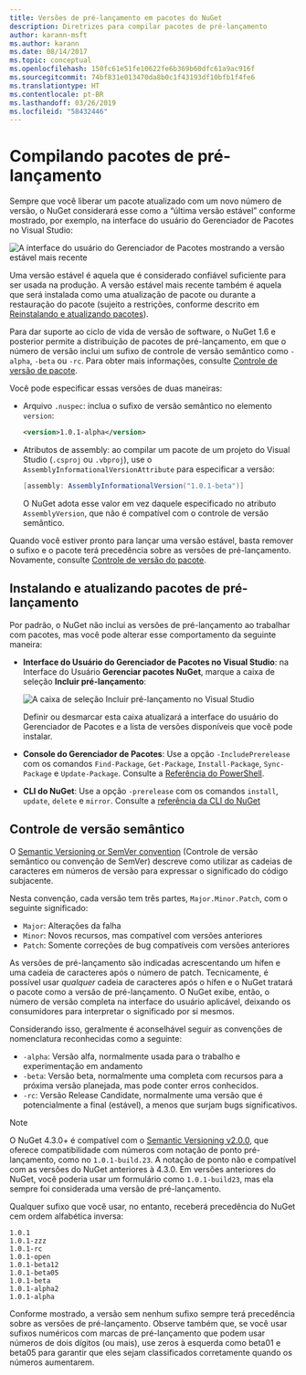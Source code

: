 ```yaml
---
title: Versões de pré-lançamento em pacotes do NuGet
description: Diretrizes para compilar pacotes de pré-lançamento
author: karann-msft
ms.author: karann
ms.date: 08/14/2017
ms.topic: conceptual
ms.openlocfilehash: 150fc61e51fe10622fe6b369b60dfc61a9ac916f
ms.sourcegitcommit: 74bf831e013470da8b0c1f43193df10bfb1f4fe6
ms.translationtype: HT
ms.contentlocale: pt-BR
ms.lasthandoff: 03/26/2019
ms.locfileid: "58432446"
---
```

# <a name="building-pre-release-packages"></a>Compilando pacotes de pré-lançamento

Sempre que você liberar um pacote atualizado com um novo número de versão, o NuGet considerará esse como a “última versão estável” conforme mostrado, por exemplo, na interface do usuário do Gerenciador de Pacotes no Visual Studio:

![A interface do usuário do Gerenciador de Pacotes mostrando a versão estável mais recente](media/Prerelease_01-LatestStable.png)

Uma versão estável é aquela que é considerado confiável suficiente para ser usada na produção. A versão estável mais recente também é aquela que será instalada como uma atualização de pacote ou durante a restauração do pacote (sujeito a restrições, conforme descrito em [Reinstalando e atualizando pacotes](../consume-packages/reinstalling-and-updating-packages.md)).

Para dar suporte ao ciclo de vida de versão de software, o NuGet 1.6 e posterior permite a distribuição de pacotes de pré-lançamento, em que o número de versão inclui um sufixo de controle de versão semântico como `-alpha`, `-beta` ou `-rc`. Para obter mais informações, consulte [Controle de versão de pacote](../reference/package-versioning.md#pre-release-versions).

Você pode especificar essas versões de duas maneiras:

- Arquivo `.nuspec`: inclua o sufixo de versão semântico no elemento `version`:

    ```xml
    <version>1.0.1-alpha</version>
    ```

- Atributos de assembly: ao compilar um pacote de um projeto do Visual Studio (`.csproj` ou `.vbproj`), use o `AssemblyInformationalVersionAttribute` para especificar a versão:

    ```cs
    [assembly: AssemblyInformationalVersion("1.0.1-beta")]
    ```

    O NuGet adota esse valor em vez daquele especificado no atributo `AssemblyVersion`, que não é compatível com o controle de versão semântico.

Quando você estiver pronto para lançar uma versão estável, basta remover o sufixo e o pacote terá precedência sobre as versões de pré-lançamento. Novamente, consulte [Controle de versão do pacote](../reference/package-versioning.md#pre-release-versions).

## <a name="installing-and-updating-pre-release-packages"></a>Instalando e atualizando pacotes de pré-lançamento

Por padrão, o NuGet não inclui as versões de pré-lançamento ao trabalhar com pacotes, mas você pode alterar esse comportamento da seguinte maneira:

- **Interface do Usuário do Gerenciador de Pacotes no Visual Studio**: na Interface do Usuário **Gerenciar pacotes NuGet**, marque a caixa de seleção **Incluir pré-lançamento**:

    ![A caixa de seleção Incluir pré-lançamento no Visual Studio](media/Prerelease_02-CheckPrerelease.png)

    Definir ou desmarcar esta caixa atualizará a interface do usuário do Gerenciador de Pacotes e a lista de versões disponíveis que você pode instalar.

- **Console do Gerenciador de Pacotes**: Use a opção `-IncludePrerelease` com os comandos `Find-Package`, `Get-Package`, `Install-Package`, `Sync-Package` e `Update-Package`. Consulte a [Referência do PowerShell](../tools/powershell-reference.md).

- **CLI do NuGet**: Use a opção `-prerelease` com os comandos `install`, `update`, `delete` e `mirror`. Consulte a [referência da CLI do NuGet](../tools/nuget-exe-cli-reference.md)

## <a name="semantic-versioning"></a>Controle de versão semântico

O [Semantic Versioning or SemVer convention](http://semver.org/spec/v1.0.0.html) (Controle de versão semântico ou convenção de SemVer) descreve como utilizar as cadeias de caracteres em números de versão para expressar o significado do código subjacente.

Nesta convenção, cada versão tem três partes, `Major.Minor.Patch`, com o seguinte significado:

- `Major`: Alterações da falha
- `Minor`: Novos recursos, mas compatível com versões anteriores
- `Patch`: Somente correções de bug compatíveis com versões anteriores

As versões de pré-lançamento são indicadas acrescentando um hífen e uma cadeia de caracteres após o número de patch. Tecnicamente, é possível usar *qualquer* cadeia de caracteres após o hífen e o NuGet tratará o pacote como a versão de pré-lançamento. O NuGet exibe, então, o número de versão completa na interface do usuário aplicável, deixando os consumidores para interpretar o significado por si mesmos.

Considerando isso, geralmente é aconselhável seguir as convenções de nomenclatura reconhecidas como a seguinte:

- `-alpha`: Versão alfa, normalmente usada para o trabalho e experimentação em andamento
- `-beta`: Versão beta, normalmente uma completa com recursos para a próxima versão planejada, mas pode conter erros conhecidos.
- `-rc`: Versão Release Candidate, normalmente uma versão que é potencialmente a final (estável), a menos que surjam bugs significativos.

> [!Note]
> O NuGet 4.3.0+ é compatível com o [Semantic Versioning v2.0.0](http://semver.org/spec/v2.0.0.html), que oferece compatibilidade com números com notação de ponto pré-lançamento, como no `1.0.1-build.23`. A notação de ponto não e compatível com as versões do NuGet anteriores à 4.3.0. Em versões anteriores do NuGet, você poderia usar um formulário como `1.0.1-build23`, mas ela sempre foi considerada uma versão de pré-lançamento.

Qualquer sufixo que você usar, no entanto, receberá precedência do NuGet cem ordem alfabética inversa:

    1.0.1
    1.0.1-zzz
    1.0.1-rc
    1.0.1-open
    1.0.1-beta12
    1.0.1-beta05
    1.0.1-beta
    1.0.1-alpha2
    1.0.1-alpha

Conforme mostrado, a versão sem nenhum sufixo sempre terá precedência sobre as versões de pré-lançamento. Observe também que, se você usar sufixos numéricos com marcas de pré-lançamento que podem usar números de dois dígitos (ou mais), use zeros à esquerda como beta01 e beta05 para garantir que eles sejam classificados corretamente quando os números aumentarem.
